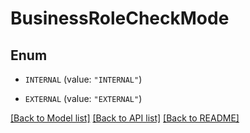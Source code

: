 # BusinessRoleCheckMode

## Enum


* `INTERNAL` (value: `"INTERNAL"`)

* `EXTERNAL` (value: `"EXTERNAL"`)


[[Back to Model list]](../README.md#documentation-for-models) [[Back to API list]](../README.md#documentation-for-api-endpoints) [[Back to README]](../README.md)


